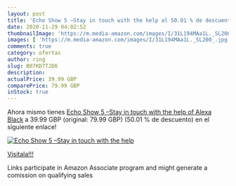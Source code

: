 ```yaml
---
layout: post
title: 'Echo Show 5 –Stay in touch with the help al 50.01 % de descuento'
date: 2020-11-29 04:02:52
thumbnailImage: 'https://m.media-amazon.com/images/I/31L194MAa1L._SL200_.jpg'
images: [ 'https://m.media-amazon.com/images/I/31L194MAa1L._SL200_.jpg' ]
comments: true
category: ofertas
author: ring
slug: B07KD7TJD6
description:
actualPrice: 39.99 GBP
comparePrice: 79.99 GBP
inStock: true
---
```


Ahora mismo tienes [Echo Show 5 –Stay in touch with the help of Alexa  Black](https://www.amazon.co.uk/dp/B07KD7TJD6/?tag=tolees0a-21) a 39.99 GBP (original: 79.99 GBP) (50.01 %  de descuento) en el siguiente enlace!

[![Echo Show 5 –Stay in touch with the help](https://m.media-amazon.com/images/I/31L194MAa1L._SL200_.jpg)](https://www.amazon.co.uk/dp/B07KD7TJD6/?tag=tolees0a-21)

[Visítala!!!](https://www.amazon.co.uk/dp/B07KD7TJD6/?tag=tolees0a-21)

Links participate in Amazon Associate program and might generate a comission on qualifying sales
